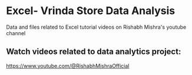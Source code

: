 # Excel- Vrinda Store Data Analysis 
Data and files related to Excel tutorial videos on Rishabh Mishra's youtube channel 

## Watch videos related to data analytics project: 
https://www.youtube.com/@RishabhMishraOfficial 
